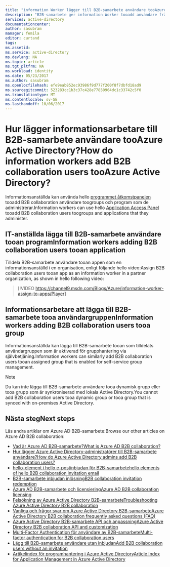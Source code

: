 ```yaml
---
title: "information Worker lägger till B2B-samarbete användare tooAzure Active Directory för aaaHow? | Microsoft Docs"
description: "B2B-samarbete ger information Worker tooadd användare från deras organisation tooAzure AD för åtkomst | Microsoft Docs"
services: active-directory
documentationcenter: 
author: sasubram
manager: femila
editor: curtand
tags: 
ms.assetid: 
ms.service: active-directory
ms.devlang: NA
ms.topic: article
ms.tgt_pltfrm: NA
ms.workload: identity
ms.date: 05/23/2017
ms.author: sasubram
ms.openlocfilehash: efe9eab852ec93986f9d777f200f8f7dbfd18ad9
ms.sourcegitcommit: 523283cc1b3c37c428e77850964dc1c33742c5f0
ms.translationtype: MT
ms.contentlocale: sv-SE
ms.lasthandoff: 10/06/2017
---
```

# <a name="how-do-information-workers-add-b2b-collaboration-users-tooazure-active-directory"></a><span data-ttu-id="17b3c-104">Hur lägger informationsarbetare till B2B-samarbete användare tooAzure Active Directory?</span><span class="sxs-lookup"><span data-stu-id="17b3c-104">How do information workers add B2B collaboration users tooAzure Active Directory?</span></span>

<span data-ttu-id="17b3c-105">Informationsanställda kan använda hello [programmet åtkomstpanelen](http://myapps.microsoft.com) tooadd B2B collaboration användare toogroups och program som de administrerar.</span><span class="sxs-lookup"><span data-stu-id="17b3c-105">Information workers can use hello [Application Access Panel](http://myapps.microsoft.com) tooadd B2B collaboration users toogroups and applications that they administer.</span></span>

## <a name="information-workers-adding-b2b-collaboration-users-tooan-application"></a><span data-ttu-id="17b3c-106">IT-anställda lägga till B2B-samarbete användare tooan program</span><span class="sxs-lookup"><span data-stu-id="17b3c-106">Information workers adding B2B collaboration users tooan application</span></span>
<span data-ttu-id="17b3c-107">Tilldela B2B-samarbete användare tooan appen som en informationsanställd i en organisation, enligt följande hello video:</span><span class="sxs-lookup"><span data-stu-id="17b3c-107">Assign B2B collaboration users tooan app as an information worker in a partner organization, as shown in hello following video:</span></span>

>[!VIDEO https://channel9.msdn.com/Blogs/Azure/information-worker-assign-to-apps/Player]

## <a name="information-workers-adding-b2b-collaboration-users-tooa-group"></a><span data-ttu-id="17b3c-108">Informationsarbetare att lägga till B2B-samarbete tooa användargruppen</span><span class="sxs-lookup"><span data-stu-id="17b3c-108">Information workers adding B2B collaboration users tooa group</span></span>

<span data-ttu-id="17b3c-109">Informationsanställda kan lägga till B2B-samarbete tooan som tilldelats användargruppen som är aktiverad för grupphantering via självbetjäning.</span><span class="sxs-lookup"><span data-stu-id="17b3c-109">Information workers can similarly add B2B collaboration users tooan assigned group that is enabled for self-service group management.</span></span>
> [!NOTE]
> <span data-ttu-id="17b3c-110">Du kan inte lägga till B2B-samarbete användare tooa dynamisk grupp eller tooa grupp som är synkroniserad med lokala Active Directory.</span><span class="sxs-lookup"><span data-stu-id="17b3c-110">You cannot add B2B collaboration users tooa dynamic group or tooa group that is synced with on-premises Active Directory.</span></span>


## <a name="next-steps"></a><span data-ttu-id="17b3c-111">Nästa steg</span><span class="sxs-lookup"><span data-stu-id="17b3c-111">Next steps</span></span>

<span data-ttu-id="17b3c-112">Läs andra artiklar om Azure AD B2B-samarbete:</span><span class="sxs-lookup"><span data-stu-id="17b3c-112">Browse our other articles on Azure AD B2B collaboration:</span></span>

* [<span data-ttu-id="17b3c-113">Vad är Azure AD B2B-samarbete?</span><span class="sxs-lookup"><span data-stu-id="17b3c-113">What is Azure AD B2B collaboration?</span></span>](active-directory-b2b-what-is-azure-ad-b2b.md)
* [<span data-ttu-id="17b3c-114">Hur lägger Azure Active Directory-administratörer till B2B-samarbete användare?</span><span class="sxs-lookup"><span data-stu-id="17b3c-114">How do Azure Active Directory admins add B2B collaboration users?</span></span>](active-directory-b2b-admin-add-users.md)
* [<span data-ttu-id="17b3c-115">hello-element i hello e-postinbjudan för B2B-samarbete</span><span class="sxs-lookup"><span data-stu-id="17b3c-115">hello elements of hello B2B collaboration invitation email</span></span>](active-directory-b2b-invitation-email.md)
* [<span data-ttu-id="17b3c-116">B2B-samarbete inbjudan inlösning</span><span class="sxs-lookup"><span data-stu-id="17b3c-116">B2B collaboration invitation redemption</span></span>](active-directory-b2b-redemption-experience.md)
* [<span data-ttu-id="17b3c-117">Azure AD B2B-samarbete och licensiering</span><span class="sxs-lookup"><span data-stu-id="17b3c-117">Azure AD B2B collaboration licensing</span></span>](active-directory-b2b-licensing.md)
* [<span data-ttu-id="17b3c-118">Felsökning av Azure Active Directory B2B-samarbete</span><span class="sxs-lookup"><span data-stu-id="17b3c-118">Troubleshooting Azure Active Directory B2B collaboration</span></span>](active-directory-b2b-troubleshooting.md)
* [<span data-ttu-id="17b3c-119">Vanliga och frågor svar om Azure Active Directory B2B-samarbete</span><span class="sxs-lookup"><span data-stu-id="17b3c-119">Azure Active Directory B2B collaboration frequently asked questions (FAQ)</span></span>](active-directory-b2b-faq.md)
* [<span data-ttu-id="17b3c-120">Azure Active Directory B2B-samarbete API och anpassning</span><span class="sxs-lookup"><span data-stu-id="17b3c-120">Azure Active Directory B2B collaboration API and customization</span></span>](active-directory-b2b-api.md)
* [<span data-ttu-id="17b3c-121">Multi-Factor Authentication för användare av B2B-samarbete</span><span class="sxs-lookup"><span data-stu-id="17b3c-121">Multi-factor authentication for B2B collaboration users</span></span>](active-directory-b2b-mfa-instructions.md)
* [<span data-ttu-id="17b3c-122">Lägg till B2B-samarbete användare utan inbjudan</span><span class="sxs-lookup"><span data-stu-id="17b3c-122">Add B2B collaboration users without an invitation</span></span>](active-directory-b2b-add-user-without-invite.md)
* [<span data-ttu-id="17b3c-123">Artikelindex för programhantering i Azure Active Directory</span><span class="sxs-lookup"><span data-stu-id="17b3c-123">Article Index for Application Management in Azure Active Directory</span></span>](active-directory-apps-index.md)
